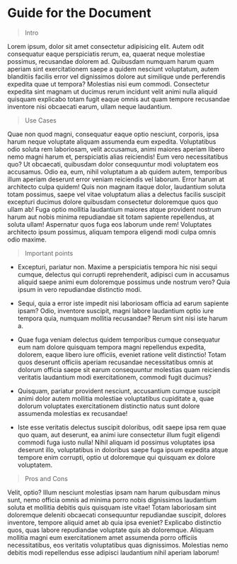 # Guide for the Document

> Intro

Lorem ipsum, dolor sit amet consectetur adipisicing elit. Autem odit consequatur eaque perspiciatis rerum, ea, quaerat neque molestiae possimus, recusandae dolorem ad. Quibusdam numquam harum quam aperiam sint exercitationem saepe a quidem nesciunt voluptatum, autem blanditiis facilis error vel dignissimos dolore aut similique unde perferendis expedita quae ut tempora? Molestias nisi eum commodi. Consectetur expedita sint magnam ut ducimus rerum incidunt velit animi nulla aliquid quisquam explicabo totam fugit eaque omnis aut quam tempore recusandae inventore nisi obcaecati earum, ullam neque laudantium. 

> Use Cases

Quae non quod magni, consequatur eaque optio nesciunt, corporis, ipsa harum neque voluptate aliquam assumenda eum expedita. Voluptatibus odio soluta rem laboriosam, velit accusamus, animi maiores aperiam libero nemo magni harum et, perspiciatis alias reiciendis! Eum vero necessitatibus quo? Ut obcaecati, quibusdam dolor consequuntur modi voluptatem eos accusamus. Odio ea, eum, nihil voluptatum a ab quidem autem, temporibus illum aperiam deserunt error veniam reiciendis vel laborum. Error harum at architecto culpa quidem! Quis non magnam itaque dolor, laudantium soluta totam possimus, saepe vel vitae voluptatum alias a delectus facilis suscipit excepturi ducimus dolore quibusdam consectetur doloremque quos quo ullam ab! Fuga optio mollitia laudantium maiores atque provident nostrum harum aut nobis minima repudiandae sit totam sapiente repellendus, at soluta ullam! Aspernatur quos fuga eos laborum unde rem! Voluptates architecto ipsum possimus, aliquam tempora eligendi modi culpa omnis odio maxime. 

> Important points

* Excepturi, pariatur non. Maxime a perspiciatis tempora hic nisi sequi cumque, delectus qui corrupti reprehenderit, adipisci cum in accusamus aliquid saepe animi eum doloremque possimus unde nostrum vero? Quia ipsum in vero repudiandae distinctio modi.

* Sequi, quia a error iste impedit nisi laboriosam officia ad earum sapiente ipsam? Odio, inventore suscipit, magni labore laudantium optio iure tempora quia, numquam mollitia recusandae? Rerum sint nisi iste harum a. 

* Quae fuga veniam delectus quidem temporibus cumque consequatur eum nam dolore quisquam tempora magni repellendus expedita, dolorem, eaque libero iure officiis, eveniet ratione velit distinctio! Totam quos deserunt officiis aperiam recusandae necessitatibus omnis at dolorum officia saepe sit earum consequuntur molestias quam reiciendis veritatis laudantium modi exercitationem, commodi fugit ducimus? 

* Quisquam, pariatur provident nesciunt, accusantium cumque suscipit animi dolor autem mollitia molestiae voluptatibus cupiditate a, quae dolorum voluptates exercitationem distinctio natus sunt dolore assumenda molestias ex recusandae! 

* Iste esse veritatis delectus suscipit doloribus, odit saepe ipsa rem quae quo quam, aut deserunt, ea animi iure consectetur illum fugit eligendi commodi fuga iusto nulla! Nihil aliquam id possimus voluptates ipsa deserunt illo, voluptatibus in doloribus saepe fuga ipsum expedita atque tempore enim corrupti, optio ut doloremque qui quisquam ex dolore voluptatem. 

> Pros and Cons

Velit, optio? Illum nesciunt molestias ipsam nam harum quibusdam minus sunt, nemo officia omnis ad minima porro nobis dignissimos laudantium soluta et mollitia debitis quis quisquam iste vitae! Totam laboriosam sint doloremque deleniti obcaecati consequuntur repudiandae suscipit, dolores inventore, tempore aliquid amet ab quia ipsa eveniet? Explicabo distinctio quos, quas labore repudiandae voluptate quis ab doloremque. Aliquam mollitia magni eum exercitationem amet assumenda porro officiis necessitatibus, eos veritatis voluptatibus quas dignissimos. Molestias nemo debitis modi repellendus esse adipisci laudantium nihil aperiam laborum!